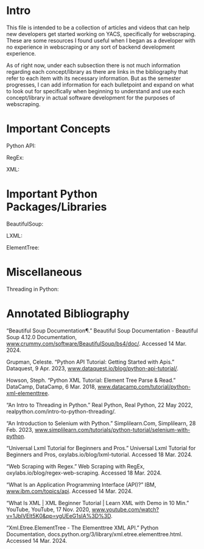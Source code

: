 # Intro 
This file is intended to be a collection of articles and videos that can help new developers get started 
    working on YACS, specifically for webscraping. These are some resources I found useful when I began
    as a developer with no experience in webscraping or any sort of backend development experience. 

As of right now, under each subsection there is not much information regarding each concept/library as 
    there are links in the bibliography that refer to each item with its necessary information. But as the 
    semester progresses, I can add information for each bulletpoint and expand on what to look
    out for specifically when beginning to understand and use each concept/library in actual software 
    development for the purposes of webscraping.

# Important Concepts
Python API:


RegEx:


XML:


# Important Python Packages/Libraries
BeautifulSoup:


LXML:


ElementTree:


# Miscellaneous 
Threading in Python:




# Annotated Bibliography
“Beautiful Soup Documentation¶.” Beautiful Soup Documentation - Beautiful Soup 4.12.0 Documentation, 
        www.crummy.com/software/BeautifulSoup/bs4/doc/. Accessed 14 Mar. 2024. 
        
Grupman, Celeste. “Python API Tutorial: Getting Started with Apis.” Dataquest, 9 Apr. 2023, 
        www.dataquest.io/blog/python-api-tutorial/. 

Howson, Steph. “Python XML Tutorial: Element Tree Parse & Read.” DataCamp, DataCamp, 6 Mar. 2018, 
        www.datacamp.com/tutorial/python-xml-elementtree. 
        
“An Intro to Threading in Python.” Real Python, Real Python, 22 May 2022, 
        realpython.com/intro-to-python-threading/. 
        
“An Introduction to Selenium with Python.” Simplilearn.Com, Simplilearn, 28 Feb. 2023, 
        www.simplilearn.com/tutorials/python-tutorial/selenium-with-python. 

“Universal Lxml Tutorial for Beginners and Pros.” Universal Lxml Tutorial for Beginners and Pros, 
        oxylabs.io/blog/lxml-tutorial. Accessed 18 Mar. 2024. 

“Web Scraping with Regex.” Web Scraping with RegEx, oxylabs.io/blog/regex-web-scraping. Accessed 18 
        Mar. 2024. 
        
“What Is an Application Programming Interface (API)?” IBM, www.ibm.com/topics/api. Accessed 14 Mar. 2024. 

“What Is XML | XML Beginner Tutorial | Learn XML with Demo in 10 Min.” YouTube, YouTube, 17 Nov. 2020, 
        www.youtube.com/watch?v=1JblVElt5K0&pp=ygUEeG1sIA%3D%3D. 
        
“Xml.Etree.ElementTree - The Elementtree XML API.” Python Documentation, 
        docs.python.org/3/library/xml.etree.elementtree.html. Accessed 14 Mar. 2024. 
